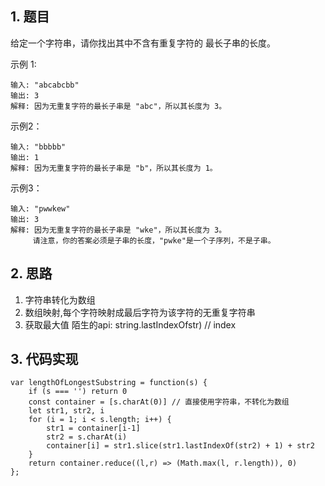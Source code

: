 ## 1. 题目
给定一个字符串，请你找出其中不含有重复字符的 最长子串的长度。

示例 1:
```
输入: "abcabcbb"
输出: 3 
解释: 因为无重复字符的最长子串是 "abc"，所以其长度为 3。
```
示例2：
```
输入: "bbbbb"
输出: 1
解释: 因为无重复字符的最长子串是 "b"，所以其长度为 1。
```
示例3：
```
输入: "pwwkew"
输出: 3
解释: 因为无重复字符的最长子串是 "wke"，所以其长度为 3。
     请注意，你的答案必须是子串的长度，"pwke"是一个子序列，不是子串。
```

## 2. 思路
1. 字符串转化为数组
2. 数组映射,每个字符映射成最后字符为该字符的无重复字符串
3. 获取最大值
陌生的api: string.lastIndexOfstr) // index

## 3. 代码实现
```
var lengthOfLongestSubstring = function(s) {
    if (s === '') return 0
    const container = [s.charAt(0)] // 直接使用字符串，不转化为数组
    let str1, str2, i
    for (i = 1; i < s.length; i++) {
        str1 = container[i-1]
        str2 = s.charAt(i)
        container[i] = str1.slice(str1.lastIndexOf(str2) + 1) + str2
    }
    return container.reduce((l,r) => (Math.max(l, r.length)), 0)
};
```